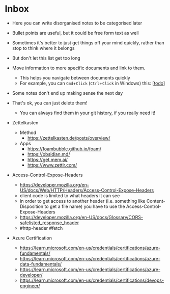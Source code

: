 # Inbox

- Here you can write disorganised notes to be categorised later
- Bullet points are useful, but it could be free form text as well
- Sometimes it's better to just get things off your mind quickly, rather than stop to think where it belongs
- But don't let this list get too long
- Move information to more specific documents and link to them.
  - This helps you navigate between documents quickly
  - For example, you can `Cmd`+`Click` (`Ctrl`+`Click` in Windows) this: [[todo]]
- Some notes don't end up making sense the next day
- That's ok, you can just delete them!
  - You can always find them in your git history, if you really need it!
  

- Zettelkasten 
  - Method
    - https://zettelkasten.de/posts/overview/
  - Apps
    - https://foambubble.github.io/foam/
    - https://obsidian.md/
    - https://get.mem.ai/
    - https://www.zettlr.com/

- Access-Control-Expose-Headers
  - https://developer.mozilla.org/en-US/docs/Web/HTTP/Headers/Access-Control-Expose-Headers
  - client code is limited to what headers it can see
  -  in order to get access to another header (i.e. something like Content-Disposition to get a file name) you have to use the Access-Control-Expose-Headers
  -  https://developer.mozilla.org/en-US/docs/Glossary/CORS-safelisted_response_header
  -  #http-header #fetch 



- Azure Certification
  - https://learn.microsoft.com/en-us/credentials/certifications/azure-fundamentals/
  - https://learn.microsoft.com/en-us/credentials/certifications/azure-data-fundamentals/
  - https://learn.microsoft.com/en-us/credentials/certifications/azure-developer/
  - https://learn.microsoft.com/en-us/credentials/certifications/devops-engineer/ 


[//begin]: # "Autogenerated link references for markdown compatibility"
[todo]: todo.md "Todo"
[//end]: # "Autogenerated link references"
